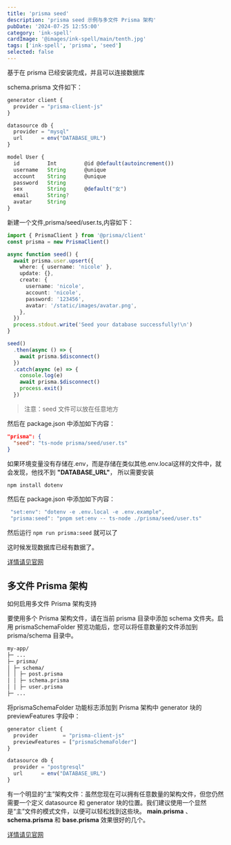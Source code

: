 ```yaml
---
title: 'prisma seed'
description: 'prisma seed 示例与多文件 Prisma 架构'
pubDate: '2024-07-25 12:55:00'
category: 'ink-spell'
cardImage: '@images/ink-spell/main/tenth.jpg'
tags: ['ink-spell', 'prisma', 'seed']
selected: false
---
```


基于在 prisma 已经安装完成，并且可以连接数据库

schema.prisma 文件如下：

```ts
generator client {
  provider = "prisma-client-js"
}

datasource db {
  provider = "mysql"
  url      = env("DATABASE_URL")
}

model User {
  id         Int         @id @default(autoincrement())
  username   String      @unique
  account    String      @unique
  password   String
  sex        String      @default("女")
  email      String?
  avatar     String
}
```

新建一个文件,prisma/seed/user.ts,内容如下：

```ts
import { PrismaClient } from '@prisma/client'
const prisma = new PrismaClient()

async function seed() {
  await prisma.user.upsert({
    where: { username: 'nicole' },
    update: {},
    create: {
      username: 'nicole',
      account: 'nicole',
      password: '123456',
      avatar: '/static/images/avatar.png',
    },
  })
  process.stdout.write('Seed your database successfully!\n')
}

seed()
  .then(async () => {
    await prisma.$disconnect()
  })
  .catch(async (e) => {
    console.log(e)
    await prisma.$disconnect()
    process.exit()
  })
```

> 注意：seed 文件可以放在任意地方

然后在 package.json 中添加如下内容：

```json
"prisma": {
  "seed": "ts-node prisma/seed/user.ts"
}
```

如果环境变量没有存储在.env，而是存储在类似其他.env.local这样的文件中，就会发现，他找不到 **"DATABASE_URL"**，
所以需要安装

```bash
npm install dotenv
```

然后在 package.json 中添加如下内容：

```ts
 "set:env": "dotenv -e .env.local -e .env.example",
 "prisma:seed": "pnpm set:env -- ts-node ./prisma/seed/user.ts"
```

然后运行 `npm run prisma:seed` 就可以了

这时候发现数据库已经有数据了。

[详情请见官网](https://www.prisma.io/docs/orm/prisma-migrate/workflows/seeding)

## 多文件 Prisma 架构

如何启用多文件 Prisma 架构支持

要使用多个 Prisma 架构文件，请在当前 prisma 目录中添加 schema 文件夹。启用 prismaSchemaFolder 预览功能后，您可以将任意数量的文件添加到 prisma/schema 目录中。

```txt
my-app/
├─ ...
├─ prisma/
│ ├─ schema/
│ │ ├─ post.prisma
│ │ ├─ schema.prisma
│ │ ├─ user.prisma
├─ ...

```

将prismaSchemaFolder 功能标志添加到 Prisma 架构中 generator 块的 previewFeatures 字段中：

```ts
generator client {
  provider        = "prisma-client-js"
  previewFeatures = ["prismaSchemaFolder"]
}

datasource db {
  provider = "postgresql"
  url      = env("DATABASE_URL")
}
```

有一个明显的“主”架构文件：虽然您现在可以拥有任意数量的架构文件，但您仍然需要一个定义 datasource 和 generator 块的位置。我们建议使用一个显然是“主”文件的模式文件，以便可以轻松找到这些块。 **main.prisma** 、 **schema.prisma** 和 **base.prisma** 效果很好的几个。

[详情请见官网](https://www.prisma.io/docs/orm/prisma-schema/overview/location#learn-more-about-the-prismaschemafolder-preview-feature)
